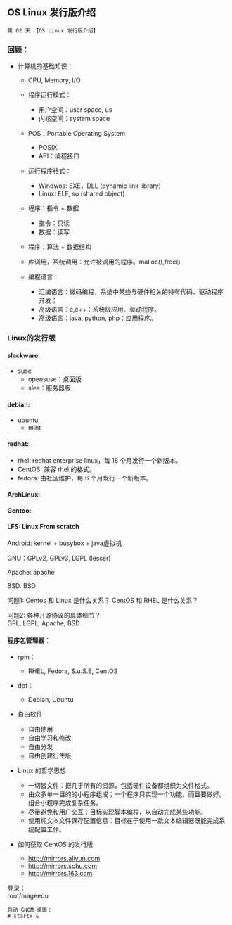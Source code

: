 ## OS Linux 发行版介绍

	第 02 天 【OS Linux 发行版介绍】
	
### 回顾：
- 计算机的基础知识：  
	
	+ CPU, Memory, I/O
	+ 程序运行模式：
		+ 用户空间：user space, us
		+ 内核空间：system space
	+ POS：Portable Operating System 
		+ POSIX
		+ API：编程接口
	+ 运行程序格式：
		+ Windwos: EXE，DLL (dynamic link library) 
		+ Linux: ELF, so (shared object)

	+ 程序：指令 + 数据
		+ 指令：只读
		+ 数据：读写
	+ 程序：算法 + 数据结构
	+ 库调用，系统调用：允许被调用的程序。malloc(),free()
	+ 编程语言：
		+ 汇编语言：微码编程，系统中某些与硬件相关的特有代码、驱动程序开发；
		+ 高级语言：c,c++：系统级应用、驱动程序。
		+ 高级语言：java, python, php：应用程序。

### Linux的发行版

#### slackware:
- suse
	+ opensuse：桌面版
	+ sles：服务器版
	 
#### debian:
- ubuntu
 	+ mint

#### redhat:
- rhel: redhat enterprise linux，每 18 个月发行一个新版本。
- CentOS: 兼容 rhel 的格式。
- fedora: 由社区维护，每 6 个月发行一个新版本。

#### ArchLinux:

#### Gentoo:

#### LFS: Linux From scratch

Android: kernel + busybox + java虚拟机

GNU：GPLv2, GPLv3, LGPL (lesser)  

Apache: apache

BSD: BSD

问题1: Centos 和 Linux 是什么关系？ CentOS 和 RHEL 是什么关系？

问题2: 各种开源协议的具体细节？  
GPL, LGPL, Apache, BSD


#### 程序包管理器：
- rpm：
	+ RHEL, Fedora, S.u.S.E, CentOS
- dpt：
	+ Debian, Ubuntu


- 自由软件
	+ 自由使用
	+ 自由学习和修改
	+ 自由分发
	+ 自由创建衍生版

- Linux 的哲学思想
	+ 一切皆文件：把几乎所有的资源，包括硬件设备都组织为文件格式。
	+ 由众多单一目的的小程序组成；一个程序只实现一个功能，而且要做好。组合小程序完成复杂任务。
	+ 尽量避免和用户交互：目标实现脚本编程，以自动完成某些功能。
	+ 使用纯文本文件保存配置信息：目标在于使用一款文本编辑器既能完成系统配置工作。

- 如何获取 CentOS 的发行版
	+ <http://mirrors.aliyun.com>
	+ <http://mirrors.sohu.com>
	+ <http://mirrors.163.com>
	
登录：  
	root/mageedu  
	
	启动 GNOM 桌面：
	# startx &



